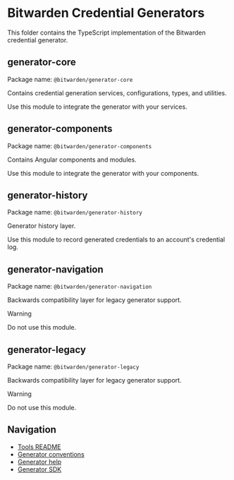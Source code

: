 # Bitwarden Credential Generators

This folder contains the TypeScript implementation of the Bitwarden credential
generator.

## generator-core

Package name: `@bitwarden/generator-core`

Contains credential generation services, configurations, types, and utilities.

Use this module to integrate the generator with your services.

## generator-components

Package name: `@bitwarden/generator-components`

Contains Angular components and modules.

Use this module to integrate the generator with your components.

## generator-history

Package name: `@bitwarden/generator-history`

Generator history layer.

Use this module to record generated credentials to an account's credential log.

## generator-navigation

Package name: `@bitwarden/generator-navigation`

Backwards compatibility layer for legacy generator support.

> [!WARNING]
> Do not use this module.

## generator-legacy

Package name: `@bitwarden/generator-legacy`

Backwards compatibility layer for legacy generator support.

> [!WARNING]
> Do not use this module.

## Navigation

- [Tools README](../README.md)
- [Generator conventions](../conventions.md)
- [Generator help](https://bitwarden.com/help/generator/)
- [Generator SDK](https://github.com/bitwarden/sdk-internal/tree/main/crates/bitwarden-generators)

